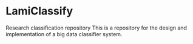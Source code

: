 # LamiClassify
Research classification repository
This is a repository for the design and implementation of a big data classifier system.
